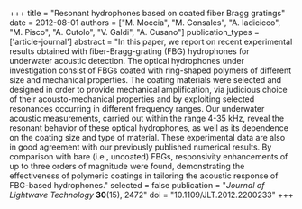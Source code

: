 +++
title = "Resonant hydrophones based on coated fiber Bragg gratings"
date = 2012-08-01
authors = ["M. Moccia", "M. Consales", "A. Iadicicco", "M. Pisco", "A. Cutolo", "V. Galdi", "A. Cusano"]
publication_types = ['article-journal']
abstract = "In this paper, we report on recent experimental results obtained with fiber-Bragg-grating (FBG) hydrophones for underwater acoustic detection. The optical hydrophones under investigation consist of FBGs coated with ring-shaped polymers of different size and mechanical properties. The coating materials were selected and designed in order to provide mechanical amplification, via judicious choice of their acousto-mechanical properties and by exploiting selected resonances occurring in different frequency ranges. Our underwater acoustic measurements, carried out within the range 4-35 kHz, reveal the resonant behavior of these optical hydrophones, as well as its dependence on the coating size and type of material. These experimental data are also in good agreement with our previously published numerical results. By comparison with bare (i.e., uncoated) FBGs, responsivity enhancements of up to three orders of magnitude were found, demonstrating the effectiveness of polymeric coatings in tailoring the acoustic response of FBG-based hydrophones."
selected = false
publication = "*Journal of Lightwave Technology* **30**(15), 2472"
doi = "10.1109/JLT.2012.2200233"
+++
